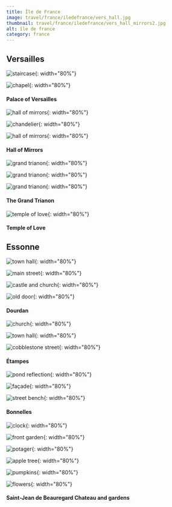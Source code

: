 ```yaml
---
title: Île de France
image: travel/france/iledefrance/vers_hall.jpg
thumbnail: travel/france/iledefrance/vers_hall_mirrors2.jpg
alt: île de france
category: france
---
```


## Versailles

![staircase](./assets/img/travel/france/iledefrance/vers_staircase.jpg){: width="80%"}

![chapel](./assets/img/travel/france/iledefrance/vers_chapel.jpg){: width="80%"}

#### Palace of Versailles

![hall of mirrors](./assets/img/travel/france/iledefrance/vers_hall_mirrors1.jpg){: width="80%"}

![chandelier](./assets/img/travel/france/iledefrance/vers_chandelier.jpg){: width="80%"}

![hall of mirrors](./assets/img/travel/france/iledefrance/vers_hall_mirrors2.jpg){: width="80%"}

#### Hall of Mirrors

![grand trianon](./assets/img/travel/france/iledefrance/vers_trianon_mirrors.jpg){: width="80%"}

![grand trianon](./assets/img/travel/france/iledefrance/vers_trianon_hall.jpg){: width="80%"}

![grand trianon](./assets/img/travel/france/iledefrance/vers_trianon_arches.jpg){: width="80%"}

#### The Grand Trianon

![temple of love](./assets/img/travel/france/iledefrance/vers_temple_love.jpg){: width="80%"}

#### Temple of Love

## Essonne

![town hall](./assets/img/travel/france/iledefrance/dourdan_town_hall.jpg){: width="80%"}

![main street](./assets/img/travel/france/iledefrance/dourdan_street.jpg){: width="80%"}

![castle and church](./assets/img/travel/france/iledefrance/dourdan_castle_church.jpg){: width="80%"}

![old door](./assets/img/travel/france/iledefrance/dourdan_door.jpg){: width="80%"}

#### Dourdan

![church](./assets/img/travel/france/iledefrance/etampes_church.jpg){: width="80%"}

![town hall](./assets/img/travel/france/iledefrance/etampes_town_hall.jpg){: width="80%"}

![cobblestone street](./assets/img/travel/france/iledefrance/etampes_street.jpg){: width="80%"}

#### Étampes

![pond reflection](./assets/img/travel/france/iledefrance/bonnelles_pond.jpg){: width="80%"}

![façade](./assets/img/travel/france/iledefrance/bonnelles_facade.jpg){: width="80%"}

![street bench](./assets/img/travel/france/iledefrance/bonnelles_bench.jpg){: width="80%"}

#### Bonnelles

![clock](./assets/img/travel/france/iledefrance/saintjean_clock.jpg){: width="80%"}

![front garden](./assets/img/travel/france/iledefrance/saintjean_front.jpg){: width="80%"}

![potager](./assets/img/travel/france/iledefrance/saintjean_potager.jpg){: width="80%"}

![apple tree](./assets/img/travel/france/iledefrance/saintjean_apple.jpg){: width="80%"}

![pumpkins](./assets/img/travel/france/iledefrance/saintjean_pumpkins.jpg){: width="80%"}

![flowers](./assets/img/travel/france/iledefrance/saintjean_flowers.jpg){: width="80%"}

#### Saint-Jean de Beauregard Chateau and gardens
